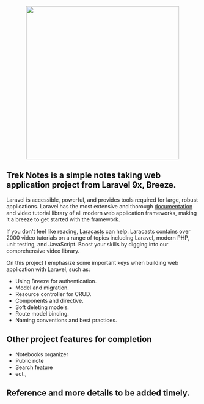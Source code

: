 <p align="center"><a href="https://github.com/trekgit/treknotes"><img src="https://blogger.googleusercontent.com/img/b/R29vZ2xl/AVvXsEgBOLLi5jhZP7dm1j-rO9kvniInSHJUxaiPbRjmz1AzRk-NneRWOgizdn4hLiOej91kM9zApAN3jRvz0MWn8JaSkCIj75cFRHqGYwznBifFC8bIGht59TqFbiXRjiNDfainLx1BprYWCdC8pU3Ruy_GtSfnLEn1Pq4hV9SvkDyPVLeq7OSU6oKlfYjO/s16000/trek-notes.webp" width="400"></a></p>

## Trek Notes is a simple notes taking web application project from Laravel 9x, Breeze. 
Laravel is accessible, powerful, and provides tools required for large, robust applications. Laravel has the most extensive and thorough [documentation](https://laravel.com/docs) and video tutorial library of all modern web application frameworks, making it a breeze to get started with the framework.

If you don't feel like reading, [Laracasts](https://laracasts.com) can help. Laracasts contains over 2000 video tutorials on a range of topics including Laravel, modern PHP, unit testing, and JavaScript. Boost your skills by digging into our comprehensive video library.

On this project I emphasize some important keys when building web application with Laravel, such as:

- Using Breeze for authentication.
- Model and migration.
- Resource controller for CRUD.
- Components and directive.
- Soft deleting models.
- Route model binding.
- Naming conventions and best practices.

## Other project features for completion
- Notebooks organizer
- Public note
- Search feature
- ect.,

## Reference and more details to be added timely.
